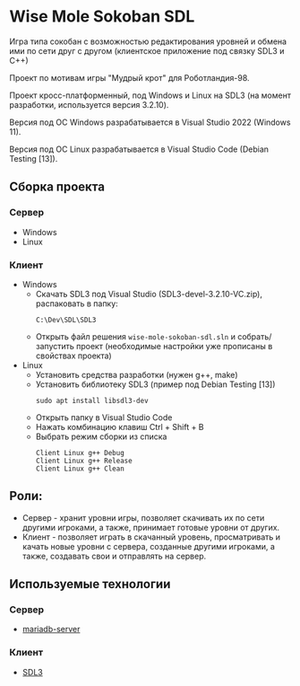 # Wise Mole Sokoban SDL
Игра типа сокобан с возможностью редактирования уровней и обмена ими по сети
друг с другом (клиентское приложение под связку SDL3 и С++)

Проект по мотивам игры "Мудрый крот" для Роботландия-98.

Проект кросс-платформенный, под Windows и Linux на SDL3 (на момент разработки,
используется версия 3.2.10).

Версия под ОС Windows разрабатывается в Visual Studio 2022 (Windows 11).

Версия под ОС Linux разрабатывается в Visual Studio Code (Debian Testing [13]).

## Сборка проекта
### Сервер
* Windows
* Linux

### Клиент
* Windows
  * Скачать SDL3 под Visual Studio (SDL3-devel-3.2.10-VC.zip), распаковать в папку:
	```
	C:\Dev\SDL\SDL3
	```
  * Открыть файл решения ```wise-mole-sokoban-sdl.sln``` и собрать/запустить проект
(необходимые настройки уже прописаны в свойствах проекта)
* Linux
  * Установить средства разработки (нужен g++, make)
  * Установить библиотеку SDL3 (пример под Debian Testing [13])
    ```
	sudo apt install libsdl3-dev
	```
  * Открыть папку в Visual Studio Code
  * Нажать комбинацию клавиш Ctrl + Shift + B
  * Выбрать режим сборки из списка
    ```
    Client Linux g++ Debug
    Client Linux g++ Release
    Client Linux g++ Clean
    ```

## Роли:
* Сервер - хранит уровни игры, позволяет скачивать их по сети другими игроками,
а также, принимает готовые уровни от других.
* Клиент - позволяет играть в скачанный уровень, просматривать и качать новые
уровни с сервера, созданные другими игроками, а также, создавать свои и
отправлять на сервер.

## Используемые технологии
### Сервер
* [mariadb-server](https://mariadb.org/download/?t=repo-config&d=Debian+12+%22Bookworm%22&v=11.4&r_m=truenetwork)
### Клиент
* [SDL3](https://github.com/libsdl-org/SDL/releases)
